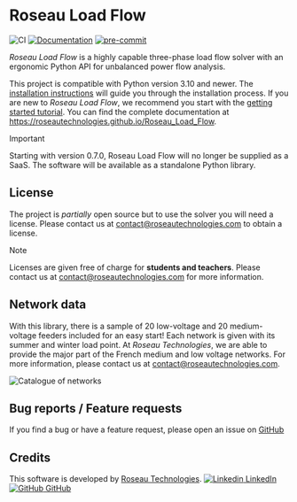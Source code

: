 # Roseau Load Flow

![CI](https://github.com/RoseauTechnologies/Roseau_Load_Flow/workflows/CI/badge.svg)
[![Documentation](https://github.com/RoseauTechnologies/Roseau_Load_Flow/actions/workflows/doc.yml/badge.svg)](https://github.com/RoseauTechnologies/Roseau_Load_Flow/actions/workflows/doc.yml)
[![pre-commit](https://github.com/RoseauTechnologies/Roseau_Load_Flow/actions/workflows/pre-commit.yml/badge.svg)](https://github.com/RoseauTechnologies/Roseau_Load_Flow/actions/workflows/pre-commit.yml)

_Roseau Load Flow_ is a highly capable three-phase load flow solver with an ergonomic Python API
for unbalanced power flow analysis.

This project is compatible with Python version 3.10 and newer. The
[installation instructions](https://roseautechnologies.github.io/Roseau_Load_Flow/Installation.html)
will guide you through the installation process. If you are new to _Roseau Load Flow_, we recommend you start with the
[getting started tutorial](https://roseautechnologies.github.io/Roseau_Load_Flow/usage/Getting_Started.html).
You can find the complete documentation at https://roseautechnologies.github.io/Roseau_Load_Flow.

> [!IMPORTANT]
> Starting with version 0.7.0, Roseau Load Flow will no longer be supplied as a SaaS. The software will
> be available as a standalone Python library.

## License

The project is _partially_ open source but to use the solver you will need a license. Please contact
us at contact@roseautechnologies.com to obtain a license.

> [!NOTE]
> Licenses are given free of charge for **students and teachers**. Please contact us at
> contact@roseautechnologies.com for more information.

## Network data

With this library, there is a sample of 20 low-voltage and 20 medium-voltage feeders included for an easy
start! Each network is given with its summer and winter load point. At _Roseau Technologies_, we are able to provide
the major part of the French medium and low voltage networks. For more information, please contact us at
contact@roseautechnologies.com.

![Catalogue of networks](https://github.com/RoseauTechnologies/Roseau_Load_Flow/blob/main/doc/_static/Network/Catalogue.png?raw=True)

## Bug reports / Feature requests

If you find a bug or have a feature request, please open an issue on
[GitHub](https://github.com/RoseauTechnologies/Roseau_Load_Flow/issues)

## Credits

This software is developed by [Roseau Technologies](https://www.roseautechnologies.com/en).
[![Linkedin](https://i.stack.imgur.com/gVE0j.png) LinkedIn](https://www.linkedin.com/company/roseau-technologies/)
&nbsp;
[![GitHub](https://i.stack.imgur.com/tskMh.png) GitHub](https://github.com/RoseauTechnologies)
